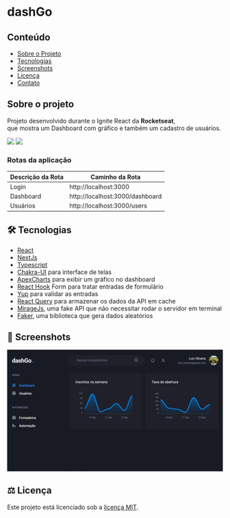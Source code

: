 # dashGo 

## Conteúdo
* [Sobre o Projeto](#sobre-o-projeto)
* [Tecnologias](#hammer_and_wrench-tecnologias)
* [Screenshots](#camera_flash-screenshots)
* [Licença](#balance_scale-licença)
* [Contato](#email-contato)

## Sobre o projeto
Projeto desenvolvido durante o Ignite React da __Rocketseat__,<br />
que mostra um Dashboard com gráfico e também um cadastro de usuários.

![](https://img.shields.io/github/languages/count/luiizsilverio/dashgo)
![](https://img.shields.io/github/languages/top/luiizsilverio/dashgo)

### Rotas da aplicação
| Descrição da Rota | Caminho da Rota |
|---|---|
| Login | http://localhost:3000 | 
| Dashboard | http://localhost:3000/dashboard | 
| Usuários | http://localhost:3000/users |

## :hammer_and_wrench: Tecnologias
* <ins>React</ins>
* <ins>NextJs</ins>
* <ins>Typescript</ins>
* <ins>Chakra-UI</ins> para interface de telas
* <ins>ApexCharts</ins> para exibir um gráfico no dashboard
* <ins>React Hook</ins> Form para tratar entradas de formulário
* <ins>Yup</ins> para validar as entradas
* <ins>React Query</ins> para armazenar os dados da API em cache
* <ins>MirageJs</ins>, uma fake API que não necessitar rodar o servidor em terminal
* <ins>Faker</ins>, uma biblioteca que gera dados aleatórios

## :camera_flash: Screenshots
![](https://github.com/luiizsilverio/dashgo/blob/main/public/dashgo.gif)

## :balance_scale: Licença
Este projeto está licenciado sob a [licença MIT](LICENSE).
